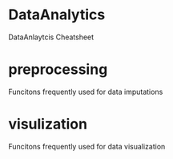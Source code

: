 # DataAnalytics
DataAnlaytcis Cheatsheet

# preprocessing 
Funcitons frequently used for data imputations

# visulization 
Funcitons frequently used for data visualization
